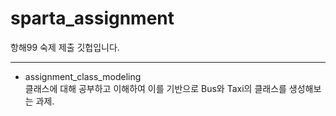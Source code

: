 # sparta_assignment
항해99 숙제 제출 깃헙입니다.

---
* assignment_class_modeling </br>
클래스에 대해 공부하고 이해하여 이를 기반으로 Bus와 Taxi의 클래스를 생성해보는 과제.



